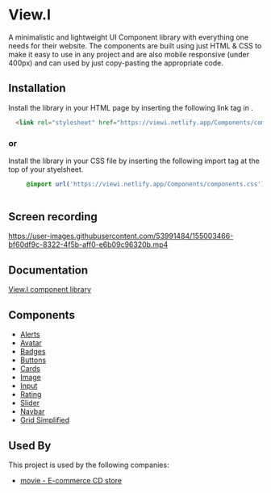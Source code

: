 
# View.I

A minimalistic and lightweight UI Component library with everything one needs for their website.
The components are built using just HTML & CSS to make it easy to use in any project and are also mobile responsive (under 400px) and can used by just copy-pasting the appropriate code.


## Installation

Install the library in your HTML page by inserting the following link tag in <head></head>.

```html
  <link rel="stylesheet" href="https://viewi.netlify.app/Components/components.css">
```
### or 

Install the library in your CSS file by inserting the following import tag at the top of your styelsheet.

```css
  	 @import url('https://viewi.netlify.app/Components/components.css');      
                                                    
```
    
## Screen recording



https://user-images.githubusercontent.com/53991484/155003466-bf60df9c-8322-4f5b-aff0-e6b09c96320b.mp4




## Documentation

[View.I component library ](https://viewi.netlify.app/)



## Components

 - [Alerts](https://viewi.netlify.app/components/alert%20component/alert)
 - [Avatar](https://viewi.netlify.app/components/avatar%20component/avatar)
 - [Badges](https://viewi.netlify.app/components/badges%20components/badges)
 - [Buttons](https://viewi.netlify.app/components/button%20component/button)
 - [Cards](https://viewi.netlify.app/components/card%20components/card-components)
 - [Image](https://viewi.netlify.app/components/image%20component/image)
 - [Input](https://viewi.netlify.app/components/input%20component/input-component)
 - [Rating](https://viewi.netlify.app/components/rating-component/rating)
 - [Slider](https://viewi.netlify.app/components/slider-component/slider)
 - [Navbar](https://viewi.netlify.app/components/navbar%20component/navbar)
 - [Grid Simplified](https://viewi.netlify.app/components/grid%20simplified/grid-simplified)

## Used By

This project is used by the following companies:

- [movie - E-commerce CD store](https://moview-store.netlify.app/)


